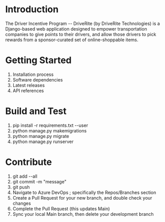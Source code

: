 # Introduction 
The Driver Incentive Program -- DriveRite (by DriveRite Technologies) is a Django-based web application designed to empower transportation companies to give points to their drivers, and 
allow those drivers to pick rewards from a sponsor-curated set of online-shoppable items.

# Getting Started

1.	Installation process
2.	Software dependencies
3.	Latest releases
4.	API references

# Build and Test

1.	pip install -r requirements.txt --user
2.	python manage.py makemigrations
3.	python manage.py migrate
4.	python manage.py runserver

# Contribute

1.	git add --all
2.	git commit -m "message"
3.	git push
4.  Navigate to Azure DevOps ; specifically the Repos/Branches section
5.  Create a Pull Request for your new branch, and double check your changes
6.  Complete the Pull Request (this updates Main)
7.  Sync your local Main branch, then delete your development branch
